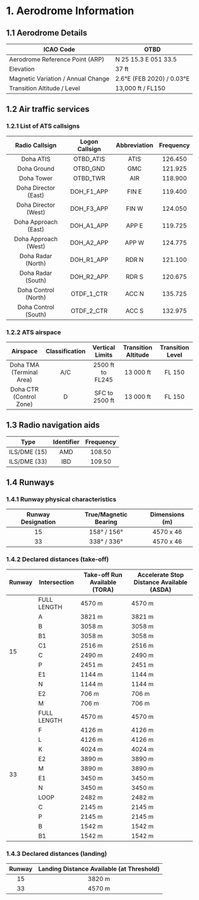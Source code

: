 # 1. Aerodrome Information
## 1.1 Aerodrome Details
| ICAO Code                          | OTBD                      |
|------------------------------------|---------------------------|
| Aerodrome Reference Point (ARP)    | N 25 15.3 E 051 33.5      |
| Elevation                          | 37 ft                     |
| Magnetic Variation / Annual Change | 2.6°E (FEB 2020) / 0.03°E |
| Transition Altitude / Level        | 13,000 ft / FL150         |

## 1.2 Air traffic services
### 1.2.1 List of ATS callsigns
| Radio Callsign              | Logon Callsign   | Abbreviation   | Frequency   |
|:---------------------------:|:----------------:|:--------------:|:-----------:|
| Doha ATIS                   | OTBD_ATIS        | ATIS           | 126.450     |
| Doha Ground                 | OTBD_GND         | GMC            | 121.925     |
| Doha Tower                  | OTBD_TWR         | AIR            | 118.900     |
| Doha Director (East)        | DOH_F1_APP       | FIN E          | 119.400     |
| Doha Director (West)        | DOH_F3_APP       | FIN W          | 124.050     |
| Doha Approach (East)        | DOH_A1_APP       | APP E          | 119.725     |
| Doha Approach (West)        | DOH_A2_APP       | APP W          | 124.775     |
| Doha Radar (North)          | DOH_R1_APP       | RDR N          | 121.100     |
| Doha Radar (South)          | DOH_R2_APP       | RDR S          | 120.675     |
| Doha Control (North)        | OTDF_1_CTR       | ACC N          | 135.725     |
| Doha Control (South)        | OTDF_2_CTR       | ACC S          | 132.975     |

### 1.2.2 ATS airspace
| Airspace                    | Classification   | Vertical Limits    | Transition Altitude   | Transition Level   |
|:---------------------------:|:----------------:|:------------------:|:---------------------:|:------------------:|
| Doha TMA (Terminal Area)    | A/C              | 2500 ft to FL245   | 13 000 ft             | FL 150             |
| Doha CTR (Control Zone)     | D                | SFC to 2500 ft     | 13 000 ft             | FL 150             |

## 1.3 Radio navigation aids
| Type            | Identifier   | Frequency   |
|:---------------:|:------------:|:-----------:|
| ILS/DME (15)    | AMD          | 108.50      |
| ILS/DME (33)    | IBD          | 109.50      |

## 1.4 Runways
### 1.4.1 Runway physical characteristics
| Runway Designation   | True/Magnetic Bearing     | Dimensions (m)   |
|:--------------------:|:-------------------------:|:----------------:|
| 15                   | 158° / 156°               | 4570 x 46        |
| 33                   | 338° / 336°               | 4570 x 46        |

### 1.4.2 Declared distances (take-off)
<table><thead>
  <tr>
    <th>Runway</th>
    <th>Intersection</th>
    <th>Take-off Run Available (TORA)</th>
    <th>Accelerate Stop Distance Available (ASDA)</th>
  </tr></thead>
<tbody>
  <tr>
    <td rowspan="11">15</td>
    <td>FULL LENGTH</td>
    <td>4570 m</td>
    <td>4570 m</td>
  </tr>
  <tr>
    <td>A</td>
    <td>3821 m</td>
    <td>3821 m</td>
  </tr>
  <tr>
    <td>B</td>
    <td>3058 m</td>
    <td>3058 m</td>
  </tr>
  <tr>
    <td>B1</td>
    <td>3058 m </td>
    <td>3058 m</td>
  </tr>
  <tr>
    <td>C1</td>
    <td>2516 m</td>
    <td>2516 m</td>
  </tr>
  <tr>
    <td>C</td>
    <td>2490 m</td>
    <td>2490 m</td>
  </tr>
  <tr>
    <td>P</td>
    <td>2451 m</td>
    <td>2451 m</td>
  </tr>
  <tr>
    <td>E1</td>
    <td>1144 m</td>
    <td>1144 m</td>
  </tr>
  <tr>
    <td>N</td>
    <td>1144 m</td>
    <td>1144 m</td>
  </tr>
  <tr>
    <td>E2</td>
    <td>706 m</td>
    <td>706 m</td>
  </tr>
  <tr>
    <td>M</td>
    <td>706 m</td>
    <td>706 m</td>
  </tr>
  <tr>
    <td rowspan="13">33</td>
    <td>FULL LENGTH</td>
    <td>4570 m</td>
    <td>4570 m</td>
  </tr>
  <tr>
    <td>F</td>
    <td>4126 m</td>
    <td>4126 m</td>
  </tr>
  <tr>
    <td>L</td>
    <td>4126 m</td>
    <td>4126 m</td>
  </tr>
  <tr>
    <td>K</td>
    <td>4024 m </td>
    <td>4024 m</td>
  </tr>
  <tr>
    <td>E2</td>
    <td>3890 m</td>
    <td>3890 m</td>
  </tr>
  <tr>
    <td>M</td>
    <td>3890 m</td>
    <td>3890 m</td>
  </tr>
  <tr>
    <td>E1</td>
    <td>3450 m</td>
    <td>3450 m</td>
  </tr>
  <tr>
    <td>N</td>
    <td>3450 m</td>
    <td>3450 m</td>
  </tr>
  <tr>
    <td>LOOP</td>
    <td>2482 m</td>
    <td>2482 m</td>
  </tr>
  <tr>
    <td>C</td>
    <td>2145 m</td>
    <td>2145 m</td>
  </tr>
  <tr>
    <td>P</td>
    <td>2145 m</td>
    <td>2145 m</td>
  </tr>
  <tr>
    <td>B</td>
    <td>1542 m</td>
    <td>1542 m</td>
  </tr>
  <tr>
    <td>B1</td>
    <td>1542 m</td>
    <td>1542 m</td>
  </tr>
</tbody></table>

### 1.4.3 Declared distances (landing)
| Runway | Landing Distance Available (at Threshold) |
|:------:|:-----------------------------------------:|
|   15   |                   3820 m                  |
|   33   |                   4570 m                  |